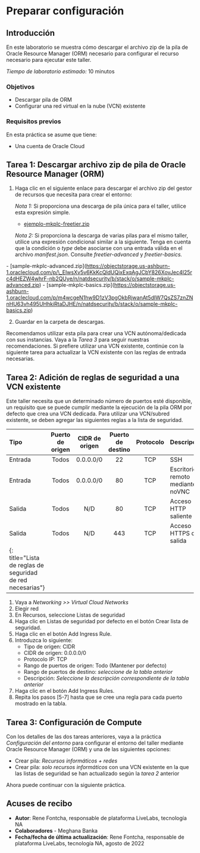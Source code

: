 # Preparar configuración

## Introducción

En este laboratorio se muestra cómo descargar el archivo zip de la pila de Oracle Resource Manager (ORM) necesario para configurar el recurso necesario para ejecutar este taller.

_Tiempo de laboratorio estimado:_ 10 minutos

### Objetivos

*   Descargar pila de ORM
*   Configurar una red virtual en la nube (VCN) existente

### Requisitos previos

En esta práctica se asume que tiene:

*   Una cuenta de Oracle Cloud

## Tarea 1: Descargar archivo zip de pila de Oracle Resource Manager (ORM)

1.  Haga clic en el siguiente enlace para descargar el archivo zip del gestor de recursos que necesita para crear el entorno:
    
    _Nota 1:_ Si proporciona una descarga de pila única para el taller, utilice esta expresión simple.
    
    *   [ejemplo-mkplc-freetier.zip](https://objectstorage.us-ashburn-1.oraclecloud.com/p/clKCvIhItftqqFoXdipFq5oukh0jVuwcKEMHVdqOPXN7oUqaoGwPZsimi5pgpfpR/n/natdsecurity/b/stack/o/sample-mkplc-freetier.zip)
    
    _Nota 2:_ Si proporciona la descarga de varias pilas para el mismo taller, utilice una expresión condicional similar a la siguiente. Tenga en cuenta que la condición o _type_ debe asociarse con una entrada válida en el archivo _manifest.json_. Consulte _freetier-advanced_ y _freetier-basics._
    

\- \[sample-mkplc-advanced.zip\](https://objectstorage.us-ashburn-1.oraclecloud.com/p/\_EIwsXv5v6KkKcQldUQixExqAgJCbY826XovJec4I25rc4dHEZW4whrF-nb2QUye/n/natdsecurity/b/stack/o/sample-mkplc-advanced.zip) \- \[sample-mkplc-basics.zip\](https://objectstorage.us-ashburn-1.oraclecloud.com/p/m4wcgeN1hw9D1zV3pgOkbRjwanAt5dIW7QsZS7znZNnHU63vh495UHhkiRtaDJHE/n/natdsecurity/b/stack/o/sample-mkplc-basics.zip)

2.  Guardar en la carpeta de descargas.

Recomendamos utilizar esta pila para crear una VCN autónoma/dedicada con sus instancias. Vaya a la _Tarea 3_ para seguir nuestras recomendaciones. Si prefiere utilizar una VCN existente, continúe con la siguiente tarea para actualizar la VCN existente con las reglas de entrada necesarias.

## Tarea 2: Adición de reglas de seguridad a una VCN existente

Este taller necesita que un determinado número de puertos esté disponible, un requisito que se puede cumplir mediante la ejecución de la pila ORM por defecto que crea una VCN dedicada. Para utilizar una VCN/subred existente, se deben agregar las siguientes reglas a la lista de seguridad.

| Tipo | Puerto de origen | CIDR de origen | Puerto de destino | Protocolo | Descripción |
| :-- | :-: | :-: | :-: | :-: | :-- |
| Entrada | Todos | 0.0.0.0/0 | 22 | TCP | SSH |
| Entrada | Todos | 0.0.0.0/0 | 80 | TCP | Escritorio remoto mediante noVNC |
| Salida | Todos | N/D | 80 | TCP | Acceso HTTP saliente |
| Salida | Todos | N/D | 443 | TCP | Acceso HTTPS de salida |
| {: title="Lista de reglas de seguridad de red necesarias"} |  |  |  |  |  |

1.  Vaya a _Networking >> Virtual Cloud Networks_
2.  Elegir red
3.  En Recursos, seleccione Listas de seguridad
4.  Haga clic en Listas de seguridad por defecto en el botón Crear lista de seguridad.
5.  Haga clic en el botón Add Ingress Rule.
6.  Introduzca lo siguiente:
    *   Tipo de origen: CIDR
    *   CIDR de origen: 0.0.0.0/0
    *   Protocolo IP: TCP
    *   Rango de puertos de origen: Todo (Mantener por defecto)
    *   Rango de puertos de destino: _seleccione de la tabla anterior_
    *   Descripción: _Seleccione la descripción correspondiente de la tabla anterior_
7.  Haga clic en el botón Add Ingress Rules.
8.  Repita los pasos \[5-7\] hasta que se cree una regla para cada puerto mostrado en la tabla.

## Tarea 3: Configuración de Compute

Con los detalles de las dos tareas anteriores, vaya a la práctica _Configuración del entorno_ para configurar el entorno del taller mediante Oracle Resource Manager (ORM) y una de las siguientes opciones:

*   Crear pila: _Recursos informáticos + redes_
*   Crear pila: _solo recursos informáticos_ con una VCN existente en la que las listas de seguridad se han actualizado según la _tarea 2_ anterior

Ahora puede continuar con la siguiente práctica.

## Acuses de recibo

*   **Autor**: Rene Fontcha, responsable de plataforma LiveLabs, tecnología NA
*   **Colaboradores** - Meghana Banka
*   **Fecha/fecha de última actualización**: Rene Fontcha, responsable de plataforma LiveLabs, tecnología NA, agosto de 2022